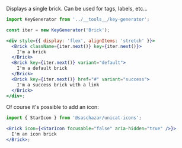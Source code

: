 Displays a single brick. Can be used for tags, labels, etc...

```jsx
import KeyGenerator from '../__tools__/key-generator';

const iter = new KeyGenerator('Brick');

<div style={{ display: 'flex', alignItems: 'stretch' }}>
  <Brick className={iter.next()} key={iter.next()}>
    I'm a brick
  </Brick>
  <Brick key={iter.next()} variant="default">
    I'm a default brick
  </Brick>
  <Brick key={iter.next()} href="#" variant="success">
    I'm a success brick with a link
  </Brick>
</div>;
```

Of course it's possible to add an icon:

```jsx
import { StarIcon } from '@saschazar/unicat-icons';

<Brick icon={<StarIcon focusable="false" aria-hidden="true" />}>
  I'm an icon brick
</Brick>;
```

